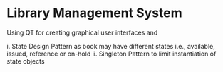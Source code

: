 # Library Management System
Using QT for creating graphical user interfaces and 

i. State Design Pattern as book may have different states i.e., available, issued, reference or on-hold
ii. Singleton Pattern to limit instantiation of state objects
